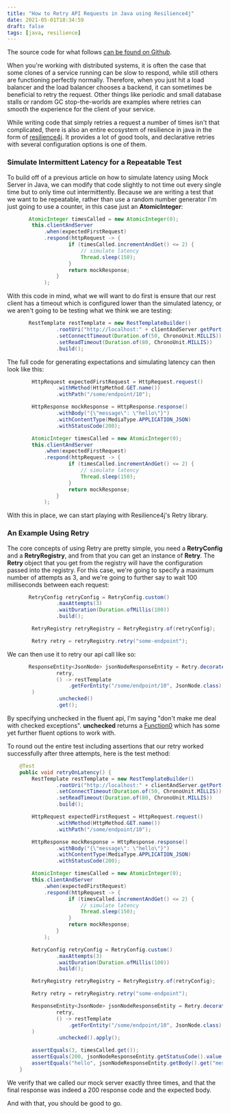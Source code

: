 ```yaml
---
title: "How to Retry API Requests in Java using Resilience4j"
date: 2021-05-01T18:34:59
draft: false
tags: [java, resilience]
---
```


The source code for what follows [can be found on Github](https://github.com/nfisher23/java-failure-and-resilience).

When you're working with distributed systems, it is often the case that some clones of a service running can be slow to respond, while still others are functioning perfectly normally. Therefore, when you just hit a load balancer and the load balancer chooses a backend, it can sometimes be beneficial to retry the request. Other things like periodic and small database stalls or random GC stop-the-worlds are examples where retries can smooth the experience for the client of your service.

While writing code that simply retries a request a number of times isn't that complicated, there is also an entire ecosystem of resilience in java in the form of [resilience4j](https://github.com/resilience4j/resilience4j). It provides a lot of good tools, and declarative retries with several configuration options is one of them.

### Simulate Intermittent Latency for a Repeatable Test

To build off of a previous article on how to simulate latency using Mock Server in Java, we can modify that code slightly to not time out every single time but to only time out intermittently. Because we are writing a test that we want to be repeatable, rather than use a random number generator I'm just going to use a counter, in this case just an **AtomicInteger**:

```java
       AtomicInteger timesCalled = new AtomicInteger(0);
        this.clientAndServer
            .when(expectedFirstRequest)
            .respond(httpRequest -> {
                    if (timesCalled.incrementAndGet() <= 2) {
                        // simulate latency
                        Thread.sleep(150);
                    }
                    return mockResponse;
                }
            );

```

With this code in mind, what we will want to do first is ensure that our rest client has a timeout which is configured lower than the simulated latency, or we aren't going to be testing what we think we are testing:

```java
       RestTemplate restTemplate = new RestTemplateBuilder()
                .rootUri("http://localhost:" + clientAndServer.getPort())
                .setConnectTimeout(Duration.of(50, ChronoUnit.MILLIS))
                .setReadTimeout(Duration.of(80, ChronoUnit.MILLIS))
                .build();

```

The full code for generating expectations and simulating latency can then look like this:

```java
        HttpRequest expectedFirstRequest = HttpRequest.request()
                .withMethod(HttpMethod.GET.name())
                .withPath("/some/endpoint/10");

        HttpResponse mockResponse = HttpResponse.response()
                .withBody("{\"message\": \"hello\"}")
                .withContentType(MediaType.APPLICATION_JSON)
                .withStatusCode(200);

        AtomicInteger timesCalled = new AtomicInteger(0);
        this.clientAndServer
            .when(expectedFirstRequest)
            .respond(httpRequest -> {
                    if (timesCalled.incrementAndGet() <= 2) {
                        // simulate latency
                        Thread.sleep(150);
                    }
                    return mockResponse;
                }
            );

```

With this in place, we can start playing with Resilience4j's Retry library.

### An Example Using Retry

The core concepts of using Retry are pretty simple, you need a **RetryConfig** and a **RetryRegistry**, and from that you can get an instance of **Retry**. The **Retry** object that you get from the registry will have the configuration passed into the registry. For this case, we're going to specify a maximum number of attempts as 3, and we're going to further say to wait 100 milliseconds between each request:

```java
       RetryConfig retryConfig = RetryConfig.custom()
                .maxAttempts(3)
                .waitDuration(Duration.ofMillis(100))
                .build();

        RetryRegistry retryRegistry = RetryRegistry.of(retryConfig);

        Retry retry = retryRegistry.retry("some-endpoint");

```

We can then use it to retry our api call like so:

```java
       ResponseEntity<JsonNode> jsonNodeResponseEntity = Retry.decorateCheckedSupplier(
                retry,
                () -> restTemplate
                    .getForEntity("/some/endpoint/10", JsonNode.class)
        )
                .unchecked()
                .get();

```

By specifying unchecked in the fluent api, I'm saying "don't make me deal with checked exceptions". **unchecked** returns a [Function0](https://www.javadoc.io/static/io.vavr/vavr/0.9.2/io/vavr/Function0.html) which has some yet further fluent options to work with.

To round out the entire test including assertions that our retry worked successfully after three attempts, here is the test method:

```java
    @Test
    public void retryOnLatency() {
        RestTemplate restTemplate = new RestTemplateBuilder()
                .rootUri("http://localhost:" + clientAndServer.getPort())
                .setConnectTimeout(Duration.of(50, ChronoUnit.MILLIS))
                .setReadTimeout(Duration.of(80, ChronoUnit.MILLIS))
                .build();

        HttpRequest expectedFirstRequest = HttpRequest.request()
                .withMethod(HttpMethod.GET.name())
                .withPath("/some/endpoint/10");

        HttpResponse mockResponse = HttpResponse.response()
                .withBody("{\"message\": \"hello\"}")
                .withContentType(MediaType.APPLICATION_JSON)
                .withStatusCode(200);

        AtomicInteger timesCalled = new AtomicInteger(0);
        this.clientAndServer
            .when(expectedFirstRequest)
            .respond(httpRequest -> {
                    if (timesCalled.incrementAndGet() <= 2) {
                        // simulate latency
                        Thread.sleep(150);
                    }
                    return mockResponse;
                }
            );

        RetryConfig retryConfig = RetryConfig.custom()
                .maxAttempts(3)
                .waitDuration(Duration.ofMillis(100))
                .build();

        RetryRegistry retryRegistry = RetryRegistry.of(retryConfig);

        Retry retry = retryRegistry.retry("some-endpoint");

        ResponseEntity<JsonNode> jsonNodeResponseEntity = Retry.decorateCheckedSupplier(
                retry,
                () -> restTemplate
                    .getForEntity("/some/endpoint/10", JsonNode.class)
        )
                .unchecked().apply();

        assertEquals(3, timesCalled.get());
        assertEquals(200, jsonNodeResponseEntity.getStatusCode().value());
        assertEquals("hello", jsonNodeResponseEntity.getBody().get("message").asText());
    }

```

We verify that we called our mock server exactly three times, and that the final response was indeed a 200 response code and the expected body.

And with that, you should be good to go.
